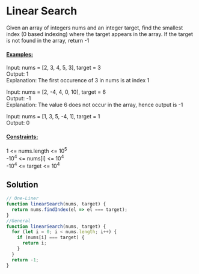 # Linear Search

Given an array of integers nums and an integer target, find the smallest index (0 based indexing) where the target appears in the array. If the target is not found in the array, return -1

#### <ins>Examples:</ins>

Input: nums = [2, 3, 4, 5, 3], target = 3  
Output: 1  
Explanation: The first occurence of 3 in nums is at index 1  
  
Input: nums = [2, -4, 4, 0, 10], target = 6  
Output: -1  
Explanation: The value 6 does not occur in the array, hence output is -1  
  
Input: nums = [1, 3, 5, -4, 1], target = 1  
Output: 0  

#### <ins>Constraints:</ins>

1 <= nums.length <= 10<sup>5</sup>  
-10<sup>4</sup> <= nums[i] <= 10<sup>4</sup>  
-10<sup>4</sup> <= target <= 10<sup>4</sup>  

## Solution

```Javascript
// One-Liner
function linearSearch(nums, target) {
  return nums.findIndex(el => el === target);
}
//General
function linearSearch(nums, target) {
  for (let i = 0; i < nums.length; i++) {
    if (nums[i] === target) {
      return i;
    }
  }
  return -1;
}

```
